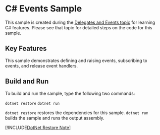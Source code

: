C# Events Sample
================

This sample is created during the [Delegates and Events topic](../../../docs/csharp/delegates-events.md)
for learning C# features. Please see that topic for detailed steps on the code
for this sample.

Key Features
------------

This sample demonstrates defining and raising events, subscribing to
events, and release event handlers.

Build and Run
-------------

To build and run the sample, type the following two commands:

`dotnet restore`
`dotnet run`

`dotnet restore` restores the dependencies for this sample.
`dotnet run` builds the sample and runs the output assembly.

[!INCLUDE[DotNet Restore Note](~/includes/dotnet-restore-note.md)]